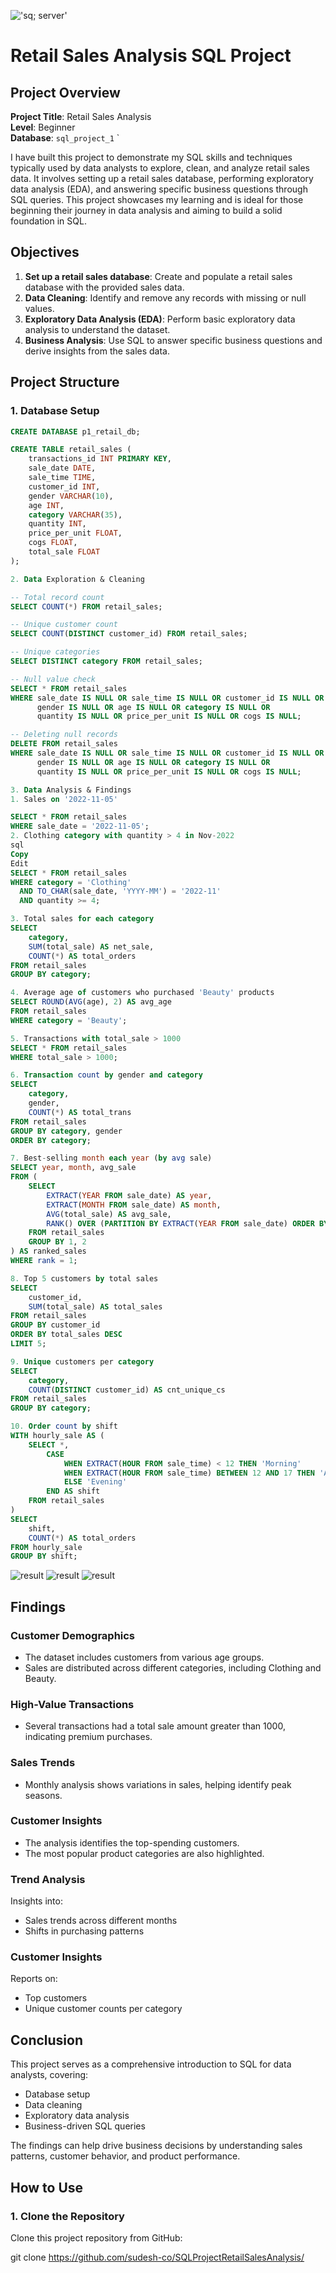 !['sq; server'](https://www.google.com/imgres?q=sql%20server&imgurl=https%3A%2F%2Fwww.selectdistinct.co.uk%2Fwp-content%2Fuploads%2F2023%2F03%2FSQL_Server_Logo-removebg-preview.png&imgrefurl=https%3A%2F%2Fwww.selectdistinct.co.uk%2Fbusiness-analytics-technologies%2Fsql-server%2F&docid=ewBBgVVv_76RUM&tbnid=z0bjcEWMvubWXM&vet=12ahUKEwjt76mb94-NAxUexDgGHc8TFrkQM3oECGQQAA..i&w=465&h=246&hcb=2&ved=2ahUKEwjt76mb94-NAxUexDgGHc8TFrkQM3oECGQQAA)
# Retail Sales Analysis SQL Project

## Project Overview

**Project Title**: Retail Sales Analysis  
**Level**: Beginner  
**Database**:  `sql_project_1`
`

I have built this project to demonstrate my SQL skills and techniques typically used by data analysts to explore, clean, and analyze retail sales data. It involves setting up a retail sales database, performing exploratory data analysis (EDA), and answering specific business questions through SQL queries. This project showcases my learning and is ideal for those beginning their journey in data analysis and aiming to build a solid foundation in SQL.



## Objectives

1. **Set up a retail sales database**: Create and populate a retail sales database with the provided sales data.
2. **Data Cleaning**: Identify and remove any records with missing or null values.
3. **Exploratory Data Analysis (EDA)**: Perform basic exploratory data analysis to understand the dataset.
4. **Business Analysis**: Use SQL to answer specific business questions and derive insights from the sales data.

## Project Structure

### 1. Database Setup
```sql
CREATE DATABASE p1_retail_db;

CREATE TABLE retail_sales (
    transactions_id INT PRIMARY KEY,
    sale_date DATE,
    sale_time TIME,
    customer_id INT,
    gender VARCHAR(10),
    age INT,
    category VARCHAR(35),
    quantity INT,
    price_per_unit FLOAT,
    cogs FLOAT,
    total_sale FLOAT
);

2. Data Exploration & Cleaning

-- Total record count
SELECT COUNT(*) FROM retail_sales;

-- Unique customer count
SELECT COUNT(DISTINCT customer_id) FROM retail_sales;

-- Unique categories
SELECT DISTINCT category FROM retail_sales;

-- Null value check
SELECT * FROM retail_sales
WHERE sale_date IS NULL OR sale_time IS NULL OR customer_id IS NULL OR 
      gender IS NULL OR age IS NULL OR category IS NULL OR 
      quantity IS NULL OR price_per_unit IS NULL OR cogs IS NULL;

-- Deleting null records
DELETE FROM retail_sales
WHERE sale_date IS NULL OR sale_time IS NULL OR customer_id IS NULL OR 
      gender IS NULL OR age IS NULL OR category IS NULL OR 
      quantity IS NULL OR price_per_unit IS NULL OR cogs IS NULL;

3. Data Analysis & Findings
1. Sales on '2022-11-05'

SELECT * FROM retail_sales
WHERE sale_date = '2022-11-05';
2. Clothing category with quantity > 4 in Nov-2022
sql
Copy
Edit
SELECT * FROM retail_sales
WHERE category = 'Clothing'
  AND TO_CHAR(sale_date, 'YYYY-MM') = '2022-11'
  AND quantity >= 4;

3. Total sales for each category
SELECT 
    category,
    SUM(total_sale) AS net_sale,
    COUNT(*) AS total_orders
FROM retail_sales
GROUP BY category;

4. Average age of customers who purchased 'Beauty' products
SELECT ROUND(AVG(age), 2) AS avg_age
FROM retail_sales
WHERE category = 'Beauty';

5. Transactions with total_sale > 1000
SELECT * FROM retail_sales
WHERE total_sale > 1000;

6. Transaction count by gender and category
SELECT 
    category,
    gender,
    COUNT(*) AS total_trans
FROM retail_sales
GROUP BY category, gender
ORDER BY category;

7. Best-selling month each year (by avg sale)
SELECT year, month, avg_sale
FROM (
    SELECT 
        EXTRACT(YEAR FROM sale_date) AS year,
        EXTRACT(MONTH FROM sale_date) AS month,
        AVG(total_sale) AS avg_sale,
        RANK() OVER (PARTITION BY EXTRACT(YEAR FROM sale_date) ORDER BY AVG(total_sale) DESC) AS rank
    FROM retail_sales
    GROUP BY 1, 2
) AS ranked_sales
WHERE rank = 1;

8. Top 5 customers by total sales
SELECT 
    customer_id,
    SUM(total_sale) AS total_sales
FROM retail_sales
GROUP BY customer_id
ORDER BY total_sales DESC
LIMIT 5;

9. Unique customers per category
SELECT 
    category,
    COUNT(DISTINCT customer_id) AS cnt_unique_cs
FROM retail_sales
GROUP BY category;

10. Order count by shift
WITH hourly_sale AS (
    SELECT *,
        CASE
            WHEN EXTRACT(HOUR FROM sale_time) < 12 THEN 'Morning'
            WHEN EXTRACT(HOUR FROM sale_time) BETWEEN 12 AND 17 THEN 'Afternoon'
            ELSE 'Evening'
        END AS shift
    FROM retail_sales
)
SELECT 
    shift,
    COUNT(*) AS total_orders
FROM hourly_sale
GROUP BY shift;

```

![result](./Screenshot%202025-05-06%20075327.png)
![result](./Screenshot%202025-05-06%20075344.png)
![result](./Screenshot%202025-05-06%20075353.png)

## Findings
### Customer Demographics
- The dataset includes customers from various age groups.
- Sales are distributed across different categories, including Clothing and Beauty.

### High-Value Transactions
- Several transactions had a total sale amount greater than 1000, indicating premium purchases.

### Sales Trends
- Monthly analysis shows variations in sales, helping identify peak seasons.

### Customer Insights
- The analysis identifies the top-spending customers.
- The most popular product categories are also highlighted.

### Trend Analysis
Insights into:
- Sales trends across different months
- Shifts in purchasing patterns

### Customer Insights
Reports on:
- Top customers
- Unique customer counts per category

## Conclusion

This project serves as a comprehensive introduction to SQL for data analysts, covering:
- Database setup
- Data cleaning
- Exploratory data analysis
- Business-driven SQL queries

The findings can help drive business decisions by understanding sales patterns, customer behavior, and product performance.

## How to Use

### 1. Clone the Repository
Clone this project repository from GitHub:

git clone https://github.com/sudesh-co/SQLProjectRetailSalesAnalysis/
